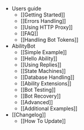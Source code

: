 * Users guide
    * [[Getting Started]]
    * [[Errors Handling]]
    * [[Using HTTP Proxy]]
    * [[FAQ]]
    * [[Handling Bot Tokens]]
* AbilityBot
    * [[Simple Example]]
    * [[Hello Ability]]
    * [[Using Replies]]
    * [[State Machines]]
    * [[Database Handling]]
    * [[Ability Extensions]]
    * [[Bot Testing]]
    * [[Bot Recovery]]
    * [[Advanced]]
    * [[Additional Examples]]
* [[Changelog]]
    * [[How To Update]]